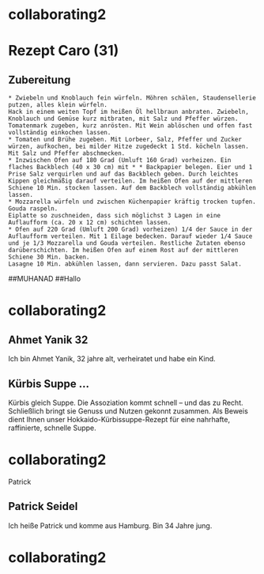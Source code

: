 
# collaborating2


# Rezept Caro (31)


 ## Zubereitung

    * Zwiebeln und Knoblauch fein würfeln. Möhren schälen, Staudensellerie putzen, alles klein würfeln.
    Hack in einem weiten Topf im heißen Öl hellbraun anbraten. Zwiebeln, Knoblauch und Gemüse kurz mitbraten, mit Salz und Pfeffer würzen. Tomatenmark zugeben, kurz anrösten. Mit Wein ablöschen und offen fast vollständig einkochen lassen.
    * Tomaten und Brühe zugeben. Mit Lorbeer, Salz, Pfeffer und Zucker würzen, aufkochen, bei milder Hitze zugedeckt 1 Std. köcheln lassen. Mit Salz und Pfeffer abschmecken.
    * Inzwischen Ofen auf 180 Grad (Umluft 160 Grad) vorheizen. Ein flaches Backblech (40 x 30 cm) mit * * Backpapier belegen. Eier und 1 Prise Salz verquirlen und auf das Backblech geben. Durch leichtes Kippen gleichmäßig darauf verteilen. Im heißen Ofen auf der mittleren Schiene 10 Min. stocken lassen. Auf dem Backblech vollständig abkühlen lassen.
    * Mozzarella würfeln und zwischen Küchenpapier kräftig trocken tupfen. Gouda raspeln.
    Eiplatte so zuschneiden, dass sich möglichst 3 Lagen in eine Auflaufform (ca. 20 x 12 cm) schichten lassen.
    * Ofen auf 220 Grad (Umluft 200 Grad) vorheizen) 1/4 der Sauce in der Auflaufform verteilen. Mit 1 Eilage bedecken. Darauf wieder 1/4 Sauce und je 1/3 Mozzarella und Gouda verteilen. Restliche Zutaten ebenso darüberschichten. Im heißen Ofen auf einem Rost auf der mittleren Schiene 30 Min. backen.
    Lasagne 10 Min. abkühlen lassen, dann servieren. Dazu passt Salat.





##MUHANAD 
##Hallo

# collaborating2



## Ahmet Yanik 32

Ich bin Ahmet Yanik, 32 jahre alt, verheiratet und habe ein Kind.


## Kürbis Suppe ...

Kürbis gleich Suppe. Die Assoziation kommt schnell – und das zu Recht. Schließlich bringt sie Genuss und Nutzen gekonnt zusammen. Als Beweis dient Ihnen unser Hokkaido-Kürbissuppe-Rezept für eine nahrhafte, raffinierte, schnelle Suppe.


# collaborating2


Patrick
## Patrick Seidel
Ich heiße Patrick und komme aus Hamburg.
Bin 34 Jahre jung.

# collaborating2


